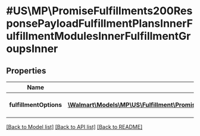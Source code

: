 # #US\MP\PromiseFulfillments200ResponsePayloadFulfillmentPlansInnerFulfillmentModulesInnerFulfillmentGroupsInner

## Properties

Name | Type | Description | Notes
------------ | ------------- | ------------- | -------------
**fulfillmentOptions** | [**\Walmart\Models\MP\US\Fulfillment\PromiseFulfillments200ResponsePayloadFulfillmentPlansInnerFulfillmentModulesInnerFulfillmentGroupsInnerFulfillmentOptionsInner[]**](PromiseFulfillments200ResponsePayloadFulfillmentPlansInnerFulfillmentModulesInnerFulfillmentGroupsInnerFulfillmentOptionsInner.md) | Fulfillment options details. | [optional]


[[Back to Model list]](../) [[Back to API list]](../../Api/US/MP) [[Back to README]](../../README.md)
